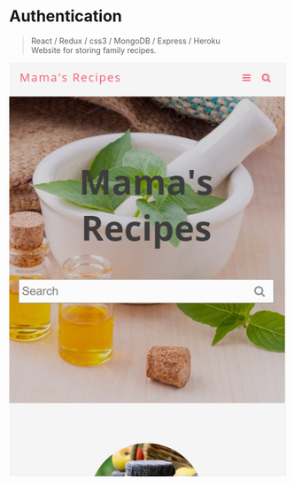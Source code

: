 # Authentication
> React / Redux / css3 / MongoDB / Express / Heroku <br />
> Website for storing family recipes.


<img src="frontend/public/images/lm-recipes.PNG" width="500">